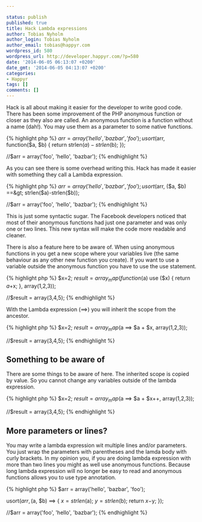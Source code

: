 ```yaml
---

status: publish
published: true
title: Hack Lambda expressions
author: Tobias Nyholm
author_login: Tobias Nyholm
author_email: tobias@happyr.com
wordpress_id: 580
wordpress_url: http://developer.happyr.com/?p=580
date: '2014-06-05 06:13:07 +0200'
date_gmt: '2014-06-05 04:13:07 +0200'
categories:
- Happyr
tags: []
comments: []
---
```


Hack is all about making it easier for the developer to write good code. There has been some improvement of the PHP anonymous function or closer as they also are called.
An anonymous function is a function without a name (dah!). You may use them as a parameter to some native functions.


{% highlight php %}
$arr = array('hello', 'bazbar', 'foo');
usort($arr, function($a, $b) {
	return strlen($a)-strlen($b);
});


//$arr = array('foo', 'hello', 'bazbar');
{% endhighlight %}


As you can see there is some overhead writing this. Hack has made it easier with something they call a Lambda expression.


{% highlight php %}
$arr = array('hello', 'bazbar', 'foo');
usort($arr, ($a, $b) ==&gt; strlen($a)-strlen($b));


//$arr = array('foo', 'hello', 'bazbar');
{% endhighlight %}


This is just some syntactic sugar. The Facebook developers noticed that most of their anonymous functions had just one parameter and was only one or two lines. This new syntax will make the code more readable and cleaner.


There is also a feature here to be aware of. When using anonymous functions in you get a new scope where your variables live (the same behaviour as any other new function you create). If you want to use a variable outside the anonymous function you have to use the use statement.


{% highlight php %}
$x=2;
$result = array_map(function($a) use ($x) {
	return $a+$x;
}, array(1,2,3));


//$result = array(3,4,5);
{% endhighlight %}


With the Lambda expression (==>) you will inherit the scope from the ancestor.


{% highlight php %}
$x=2;
$result = array_map($a ==&gt; $a + $x, array(1,2,3));


//$result = array(3,4,5);
{% endhighlight %}

<h2>Something to be aware of</h2>

There are some things to be aware of here. The inherited scope is copied by value. So you cannot change any variables outside of the lambda expression.


{% highlight php %}
$x=2;
$result = array_map($a ==&gt; $a + $x++, array(1,2,3));


//$result = array(3,4,5);
{% endhighlight %}

<h2>More parameters or lines?</h2>

You may write a lambda expression wit multiple lines and/or parameters. You just wrap the parameters with parentheses and the lamda body with curly brackets. In my opinion you, if you are doing lambda expression with more than two lines you might as well use anonymous functions. Because long lambda expression will no longer be easy to read and anonymous functions allows you to use type annotation.


{% highlight php %}
$arr = array('hello', 'bazbar', 'foo');


usort($arr, ($a, $b) ==&gt; {
	$x=strlen($a);
	$y=strlen($b);
	return $x-$y;
});


//$arr = array('foo', 'hello', 'bazbar');
{% endhighlight %}

